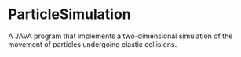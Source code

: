# ParticleSimulation
A JAVA program that implements a two-dimensional simulation of the movement of particles undergoing elastic collisions.
